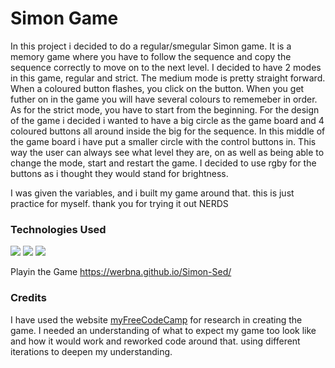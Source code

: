 # Simon Game

In this project i decided to do a regular/smegular Simon game. It is a memory game where you have to follow the sequence and copy the sequence correctly to move on to
the next level. I decided to have 2 modes in this game, regular and strict. The medium mode is pretty straight forward. When a coloured button flashes, you click
on the button. When you get futher on in the game you will have several colours to rememeber in order. As for the 
strict mode, you have to start from the beginning. For the design of the game i decided i wanted to have a big circle as the game board and 4 coloured buttons all around inside
the big for the sequence. In this middle of the game board i have put a smaller circle with the control buttons in. This way the user can always see what level
they are, on as well as being able to change the mode, start and restart the game. I decided to use rgby for the buttons as i thought they
would stand for brightness.

I was given the variables, and i built my game around that.
this is just practice for myself. thank you for trying it out NERDS

### Technologies Used

<img src="https://img.shields.io/badge/HTML5-E34F26?style=for-the-badge&logo=html5&logoColor=white">
<img src="https://img.shields.io/badge/CSS3-1572B6?style=for-the-badge&logo=css3&logoColor=white">
<img src="https://img.shields.io/badge/JavaScript-323330?style=for-the-badge&logo=javascript&logoColor=F7DF1E">

Playin the Game <https://werbna.github.io/Simon-Sed/>

### Credits

I have used the website [myFreeCodeCamp](https://github.com/beaucarnes/simon-game) for research in creating the game. I needed an understanding
of what to expect my game too look like and how it would work and reworked code around that. using different iterations to deepen my understanding.
